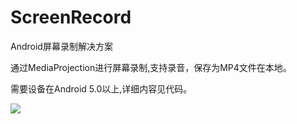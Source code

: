 # ScreenRecord

Android屏幕录制解决方案

通过MediaProjection进行屏幕录制,支持录音，保存为MP4文件在本地。

需要设备在Android 5.0以上,详细内容见代码。

![](http://ww1.sinaimg.cn/large/cfeeee4dgy1fpb7o57lvxj20b90mt74d.jpg)